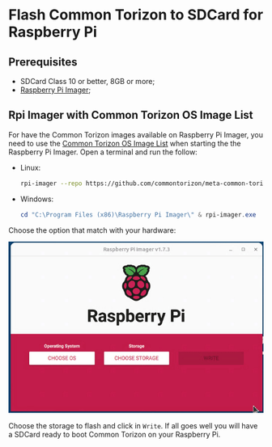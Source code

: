 # Flash Common Torizon to SDCard for Raspberry Pi

## Prerequisites

- SDCard Class 10 or better, 8GB or more;
- [Raspberry Pi Imager](https://www.raspberrypi.org/software/);

## Rpi Imager with Common Torizon OS Image List

For have the Common Torizon images available on Raspberry Pi Imager, you need to use the [Common Torizon OS Image List](https://github.com/commontorizon/meta-common-torizon/releases/tag/v6.4.0-common) when starting the the Raspberry Pi Imager. Open a terminal and run the follow:

- Linux:

    ```bash
    rpi-imager --repo https://github.com/commontorizon/meta-common-torizon/releases/download/v6.4.0-common/os_list_imagingutility.json 
    ```

- Windows:

    ```powershell
    cd "C:\Program Files (x86)\Raspberry Pi Imager\" & rpi-imager.exe  --repo https://github.com/commontorizon/meta-common-torizon/releases/download/v6.4.0-common/os_list_imagingutility.json
    ```

Choose the option that match with your hardware:

![alt](./assets/img/rpiImagerTorizon.gif)

Choose the storage to flash and click in `Write`. If all goes well you will have a SDCard ready to boot Common Torizon on your Raspberry Pi.
